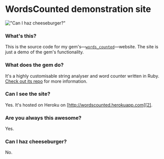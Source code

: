 # WordsCounted demonstration site

!["Can I haz cheeseburger?"](http://www.troll.me/images/business-cat-needs/there-is-a-reason-for-my-attire-i-forgot-what-it-was-can-i-has-cheeseburger-thumb.jpg)

### What's this?
This is the source code for my gem's&mdash;[`words_counted`][1]&mdash;website. The site is just a demo of the gem's functionality.

### What does the gem do?
It's a highly customisable string analyser and word counter written in Ruby. [Check out its repo][1] for more information.

### Can I see the site?
Yes. It's hosted on Heroku on [http://wordscounted.herokuapp.com][2].

### Are you always this awesome?
Yes.

### Can I haz cheeseburger?
No.

  [1]: https://github.com/abitdodgy/words_counted
  [2]: http://wordscounted.herokuapp.com